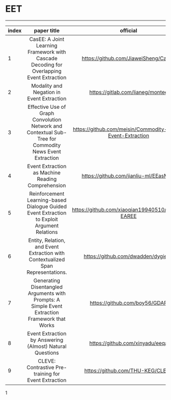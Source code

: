 # EET

*********

| index |                         paper title                          |                         official                          | year | status |
| ----- | :----------------------------------------------------------: | :-------------------------------------------------------: | :--: | ------ |
| 1     | CasEE: A Joint Learning Framework with Cascade Decoding for Overlapping Event Extraction |           https://github.com/JiaweiSheng/CasEE            | 2021 | ing    |
| 2     |          Modality and Negation in Event Extraction           |             https://gitlab.com/lianeg/montee              | 2021 | wait   |
| 3     | Effective Use of Graph Convolution Network and Contextual Sub-Tree for Commodity News Event Extraction | https://github.com/meisin/Commodity-News-Event-Extraction | 2021 | wait   |
| 4     |      Event Extraction as Machine Reading Comprehension       |           https://github.com/jianliu-ml/EEasMRC           | 2020 | wait   |
| 5     | Reinforcement Learning-based Dialogue Guided Event Extraction to Exploit Argument Relations |      https://github.com/xiaoqian19940510/TASLP-EAREE      | 2021 | wait   |
| 6     | Entity, Relation, and Event Extraction with Contextualized Span Representations. |            https://github.com/dwadden/dygiepp             | 2020 | ing    |
| 7     | Generating Disentangled Arguments with Prompts: A Simple Event Extraction Framework that Works |               https://github.com/boy56/GDAP               | 2021 | wait   |
| 8     |   Event Extraction by Answering (Almost) Natural Questions   |              https://github.com/xinyadu/eeqa              | 2021 | wait   |
| 9     |     CLEVE: Contrastive Pre-training for Event Extraction     |             https://github.com/THU-KEG/CLEVE              | 2021 | wait   |

1
